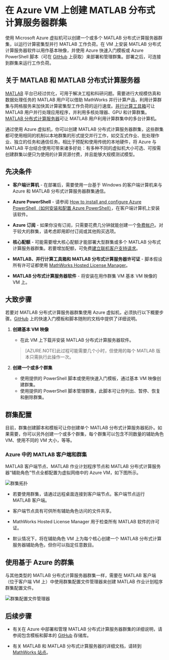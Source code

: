 <properties
   pageTitle="虚拟机上的 MATLAB 群集 | Azure"
   description="使用 Microsoft Azure 虚拟机可以创建 MATLAB 分布式计算服务器群集，以运行计算密集型并行 MATLAB 工作负荷。"
   services="virtual-machines-windows"
   documentationCenter=""
   authors="mscurrell"
   manager="asutton"
   editor=""/>

<tags
	ms.service="virtual-machines-windows"
	ms.date="05/09/2016"
	wacn.date=""/>

# 在 Azure VM 上创建 MATLAB 分布式计算服务器群集 

使用 Microsoft Azure 虚拟机可以创建一个或多个 MATLAB 分布式计算服务器群集，以运行计算密集型并行 MATLAB 工作负荷。在 VM 上安装 MATLAB 分布式计算服务器软件以用作基本映像，并使用 Azure 快速入门模板或 Azure PowerShell 脚本（可在 [GitHub](https://github.com/Azure/azure-quickstart-templates/tree/master/matlab-cluster) 上获取）来部署和管理群集。部署之后，可连接到群集来运行工作负荷。

## 关于 MATLAB 和 MATLAB 分布式计算服务器 

[MATLAB](http://www.mathworks.com/products/matlab/) 平台已经过优化，可用于解决工程和科研问题。需要进行大规模仿真和数据处理任务的 MATLAB 用户可以借助 MathWorks 并行计算产品，利用计算群集与网格服务来加快其计算密集型工作负荷的运行速度。[并行计算工具箱](http://www.mathworks.com/products/parallel-computing/)可让 MATLAB 用户并行处理应用程序，并利用多核处理器、GPU 和计算群集。[MATLAB 分布式计算服务器](http://www.mathworks.com/products/distriben/)可让 MATLAB 用户利用计算群集中的多台计算机。


通过使用 Azure 虚拟机，你可以创建 MATLAB 分布式计算服务器群集，这些群集都可使用相同的机制以本地群集的形式提交并行工作，如交互式作业、批处理作业、独立的任务和通信任务。相比于预配和使用传统的本地硬件，将 Azure 与 MATLAB 平台结合使用可带来诸多好处：有多种不同的虚拟机大小可选、可按需创建群集以便只为使用的计算资源付费，并且能够大规模测试模型。

## 先决条件

* **客户端计算机** - 在部署后，需要使用一台基于 Windows 的客户端计算机来与 Azure 和 MATLAB 分布式计算服务器群集通信。 

* **Azure PowerShell** - 请参阅 [How to install and configure Azure PowerShell（如何安装和配置 Azure PowerShell）](/documentation/articles/powershell-install-configure)，在客户端计算机上安装该软件。

* **Azure 订阅** - 如果你没有订阅，只需要花费几分钟就能创建一个[免费帐户](https://azure.microsoft.com/free/)。对于较大的群集，请考虑即用即付订阅或其他购买选项。

* **核心配额** - 可能需要增大核心配额才能部署大型群集或多个 MATLAB 分布式计算服务器群集。若要增加配额，可免费[建立联机客户支持请求](https://azure.microsoft.com/blog/2014/06/04/azure-limits-quotas-increase-requests/)。

* **MATLAB、并行计算工具箱和 MATLAB 分布式计算服务器许可证** - 脚本假设所有许可证都使用 [MathWorks Hosted License Manager](http://www.mathworks.com/products/parallel-computing/mathworks-hosted-license-manager/)。

* **MATLAB 分布式计算服务器软件** - 将安装在用作群集 VM 基本 VM 映像的 VM 上。


## 大致步骤

若要对 MATLAB 分布式计算服务器群集使用 Azure 虚拟机，必须执行以下概要步骤。[GitHub](https://github.com/Azure/azure-quickstart-templates/tree/master/matlab-cluster) 上的快速入门模板和脚本随附的文档中提供了详细说明。

1. **创建基本 VM 映像**  
    * 在此 VM 上下载并安装 MATLAB 分布式计算服务器软件。 

    >[AZURE.NOTE]此过程可能需要几个小时，但使用的每个 MATLAB 版本只需执行此操作一次。
    
2. **创建一个或多个群集**
    * 使用提供的 PowerShell 脚本或使用快速入门模板，通过基本 VM 映像创建群集。   
    * 使用提供的 PowerShell 脚本管理群集，此脚本可让你列出、暂停、恢复和删除群集。 
 
## 群集配置 

目前，群集创建脚本和模板可让你创建单个 MATLAB 分布式计算服务器拓扑。如果需要，你可以另外创建一个或多个群集，每个群集可以包含不同数量的辅助角色 VM、使用不同的 VM 大小，等等。

### Azure 中的 MATLAB 客户端和群集 

MATLAB 客户端节点、MATLAB 作业计划程序节点和 MATLAB 分布式计算服务器“辅助角色”节点全都配置为虚拟网络中的 Azure VM，如下图所示。

![群集拓扑](./media/virtual-machines-windows-matlab-mdcs-cluster/mdcs_cluster.png)

* 若要使用群集，请通过远程桌面连接到客户端节点。客户端节点运行 MATLAB 客户端。 

* 客户端节点具有可供所有辅助角色访问的文件共享。

* MathWorks Hosted License Manager 用于检查所有 MATLAB 软件的许可证。

* 默认情况下，将在辅助角色 VM 上为每个核心创建一个 MATLAB 分布式计算服务器辅助角色，但你可以指定任意数目。


## 使用基于 Azure 的群集 

与其他类型的 MATLAB 分布式计算服务器群集一样，需要在 MATLAB 客户端（位于客户端 VM 上）中使用群集配置文件管理器来创建 MATLAB 作业计划程序群集配置文件。

![群集配置文件管理器](./media/virtual-machines-windows-matlab-mdcs-cluster/cluster_profile_manager.png)

## 后续步骤

* 有关在 Azure 中部署和管理 MATLAB 分布式计算服务器群集的详细说明，请参阅包含模板和脚本的 [GitHub](https://github.com/Azure/azure-quickstart-templates/tree/master/matlab-cluster) 存储库。 

* 有关 MATLAB 和 MATLAB 分布式计算服务器的详细文档，请转到 [MathWorks 站点](http://www.mathworks.com/)。

<!---HONumber=Mooncake_0606_2016-->